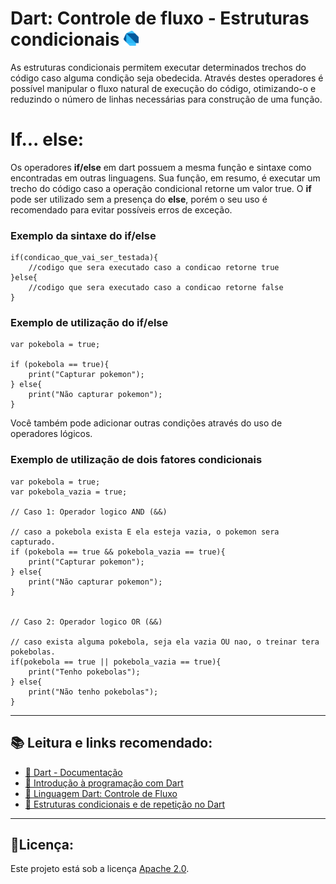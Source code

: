 # Dart: Controle de fluxo - Estruturas condicionais <a href = "https://dart.dev/"><img src="https://raw.githubusercontent.com/JosManoel/Dart-Study/main/images/icons/dart.png" width = "24"></img></a>

As estruturas condicionais permitem executar determinados trechos do código caso alguma condição seja obedecida. Através destes operadores é possível manipular o fluxo natural de execução do código, otimizando-o e reduzindo o número de linhas necessárias para construção de uma função.

# If... else:
Os operadores **if/else** em dart possuem a mesma função e sintaxe como encontradas em outras linguagens. Sua função, em resumo, é executar um trecho do código caso a operação condicional retorne um valor true. O **if** pode ser utilizado sem a presença do **else**, porém o seu uso é recomendado para evitar possíveis erros de exceção.

### Exemplo da sintaxe do if/else
```
if(condicao_que_vai_ser_testada){
    //codigo que sera executado caso a condicao retorne true
}else{
    //codigo que sera executado caso a condicao retorne false
}
```

### Exemplo de utilização do if/else
```
var pokebola = true; 

if (pokebola == true){
    print("Capturar pokemon");
} else{
    print("Não capturar pokemon");
}
```

Você também pode adicionar outras condições através do uso de operadores lógicos.

### Exemplo de utilização de dois fatores condicionais
```
var pokebola = true; 
var pokebola_vazia = true; 

// Caso 1: Operador logico AND (&&)

// caso a pokebola exista E ela esteja vazia, o pokemon sera capturado.
if (pokebola == true && pokebola_vazia == true){
    print("Capturar pokemon");
} else{
    print("Não capturar pokemon");
}


// Caso 2: Operador logico OR (&&)

// caso exista alguma pokebola, seja ela vazia OU nao, o treinar tera pokebolas.
if(pokebola == true || pokebola_vazia == true){
    print("Tenho pokebolas");
} else{
    print("Não tenho pokebolas");
}
```
***
## 📚 Leitura e links recomendado:
* [📝 Dart - Documentação](https://dart.dev/guides)
* [🎯 Introdução à programação com Dart](https://dev.to/madebyluque/introducao-a-programacao-com-dart-aji)
* [🎯 Linguagem Dart: Controle de Fluxo](https://www.devmedia.com.br/linguagem-dart-controle-de-fluxo/40758)
* [🎯 Estruturas condicionais e de repetição no Dart](https://www.treinaweb.com.br/blog/estruturas-condicionais-e-de-repeticao-no-dart)

***
## 🧾Licença:
Este projeto está sob a licença [Apache 2.0](https://github.com/JosManoel/Dart-Study/blob/main/LICENSE).
